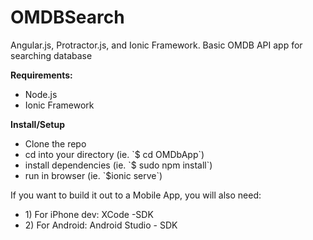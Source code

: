 # OMDBSearch
Angular.js, Protractor.js, and Ionic Framework. Basic OMDB API app for searching database


**Requirements:**
<ul>
<li>Node.js</li>
<li>Ionic Framework</li>
</ul>

**Install/Setup**
<ul>
<li>Clone the repo</li>
<li>cd into your directory (ie. `$ cd OMDbApp`)</li>
<li>install dependencies (ie. `$ sudo npm install`)</li>
<li>run in browser (ie. `$ionic serve`)</li>
</ul>

If you want to build it out to a Mobile App, you will also need:
<ul>
<li>1) For iPhone dev: XCode -SDK</li>
<li>2) For Android: Android Studio - SDK</li>
</ul>

